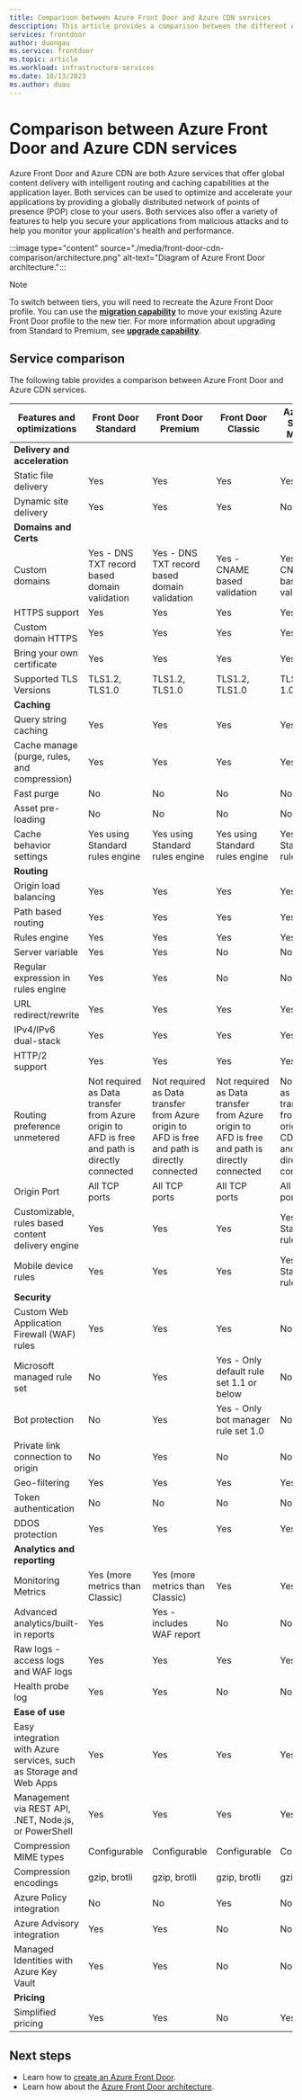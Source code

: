 ```yaml
---
title: Comparison between Azure Front Door and Azure CDN services
description: This article provides a comparison between the different Azure Front Door tiers and Azure CDN services.
services: frontdoor
author: duongau
ms.service: frontdoor
ms.topic: article
ms.workload: infrastructure-services
ms.date: 10/13/2023
ms.author: duau
---
```


# Comparison between Azure Front Door and Azure CDN services

Azure Front Door and Azure CDN are both Azure services that offer global content delivery with intelligent routing and caching capabilities at the application layer. Both services can be used to optimize and accelerate your applications by providing a globally distributed network of points of presence (POP) close to your users. Both services also offer a variety of features to help you secure your applications from malicious attacks and to help you monitor your application's health and performance.

:::image type="content" source="./media/front-door-cdn-comparison/architecture.png" alt-text="Diagram of Azure Front Door architecture.":::

> [!NOTE]
> To switch between tiers, you will need to recreate the Azure Front Door profile. You can use the [**migration capability**](migrate-tier.md) to move your existing Azure Front Door profile to the new tier. For more information about upgrading from Standard to Premium, see [**upgrade capability**](tier-upgrade.md).
> 

## Service comparison

The following table provides a comparison between Azure Front Door and Azure CDN services.

| Features and optimizations | Front Door Standard | Front Door Premium | Front Door Classic | Azure CDN Standard Microsoft | Azure CDN Standard Edgio | Azure CDN Premium Edgio |
| --- | --- | --- | --- | --- | --- | --- |
| **Delivery and acceleration** | | | | | | |
| Static file delivery | Yes | Yes | Yes | Yes | Yes | Yes |
| Dynamic site delivery | Yes | Yes | Yes | No | Yes | Yes |
| **Domains and Certs** | | | | | | |
| Custom domains | Yes - DNS TXT record based domain validation | Yes - DNS TXT record based domain validation | Yes - CNAME based validation | Yes - CNAME based validation | Yes - CNAME based validation | Yes - CNAME based validation |
| HTTPS support | Yes | Yes | Yes | Yes | Yes | Yes |
| Custom domain HTTPS | Yes | Yes | Yes | Yes | Yes | Yes |
| Bring your own certificate | Yes | Yes | Yes | Yes | Yes | Yes |
| Supported TLS Versions | TLS1.2, TLS1.0 | TLS1.2, TLS1.0 | TLS1.2, TLS1.0 | TLS 1.2, TLS 1.0/1.1 | TLS 1.2, TLS 1.3 | TLS 1.2, TLS 1.3 |
| **Caching** | | | | | | |
| Query string caching | Yes | Yes | Yes | Yes | Yes | Yes |
| Cache manage (purge, rules, and compression) | Yes | Yes | Yes | Yes | Yes | Yes |
| Fast purge | No | No | No | No | Yes | Yes |
| Asset pre-loading | No | No | No | No | Yes | Yes |
| Cache behavior settings | Yes using Standard rules engine | Yes using Standard rules engine | Yes using Standard rules engine | Yes using Standard rules engine | Yes | Yes |
| **Routing** | | | | | | |
| Origin load balancing | Yes | Yes | Yes | Yes | Yes | Yes |
| Path based routing | Yes | Yes | Yes | Yes | Yes | Yes |
| Rules engine | Yes | Yes | Yes | Yes | Yes | Yes |
| Server variable | Yes | Yes | No | No | No | No |
| Regular expression in rules engine | Yes | Yes | No | No | No | Yes |
| URL redirect/rewrite | Yes | Yes | Yes | Yes | No | Yes |
| IPv4/IPv6 dual-stack | Yes | Yes | Yes | Yes | Yes | Yes |
| HTTP/2 support | Yes | Yes | Yes | Yes | Yes | Yes |
| Routing preference unmetered | Not required as Data transfer from Azure origin to AFD is free and path is directly connected | Not required as Data transfer from Azure origin to AFD is free and path is directly connected | Not required as Data transfer from Azure origin to AFD is free and path is directly connected | Not required as Data transfer from Azure origin to CDN is free and path is directly connected | Yes | Yes |
| Origin Port | All TCP ports | All TCP ports | All TCP ports | All TCP ports | All TCP ports | All TCP ports |
| Customizable, rules based content delivery engine | Yes | Yes | Yes | Yes using Standard rules engine | No | Yes using Premium rules engine |
| Mobile device rules | Yes | Yes | Yes | Yes using Standard rules engine | No | Yes using Premium rules engine |
| **Security** | | | | | | |
| Custom Web Application Firewall (WAF) rules | Yes | Yes | Yes | No | No | No |
| Microsoft managed rule set | No | Yes | Yes - Only default rule set 1.1 or below | No | No | No |
| Bot protection | No | Yes | Yes - Only bot manager rule set 1.0 | No | No | No |
| Private link connection to origin | No | Yes | No | No | No | No |
| Geo-filtering | Yes | Yes | Yes | Yes | Yes | Yes |
| Token authentication | No | No | No | No | No | Yes |
| DDOS protection | Yes | Yes | Yes | Yes | Yes | Yes |
| **Analytics and reporting** | | | | | | |
| Monitoring Metrics | Yes (more metrics than Classic) | Yes (more metrics than Classic) | Yes | Yes | Yes | Yes |
| Advanced analytics/built-in reports | Yes | Yes - includes WAF report | No | No | No | Yes |
| Raw logs - access logs and WAF logs | Yes | Yes | Yes | Yes | Yes | Yes |
| Health probe log | Yes | Yes | No | No | No | No |
| **Ease of use** | | | | | | |
| Easy integration with Azure services, such as Storage and Web Apps | Yes | Yes | Yes | Yes | Yes | Yes |
| Management via REST API, .NET, Node.js, or PowerShell | Yes | Yes | Yes | Yes | Yes | Yes |
| Compression MIME types | Configurable | Configurable | Configurable | Configurable | Configurable | Configurable |
| Compression encodings | gzip, brotli | gzip, brotli | gzip, brotli | gzip, brotli | gzip, deflate, bzip2 | gzip, deflate, bzip2 |
| Azure Policy integration | No | No | Yes | No | No | No |
| Azure Advisory integration | Yes | Yes | No | No | Yes | Yes |
| Managed Identities with Azure Key Vault | Yes | Yes | No | No | No | No |
| **Pricing** | | | | | | |
| Simplified pricing | Yes | Yes | No | Yes | Yes | Yes |

## Next steps

* Learn how to [create an Azure Front Door](create-front-door-portal.md).
* Learn how about the [Azure Front Door architecture](front-door-routing-architecture.md). 
